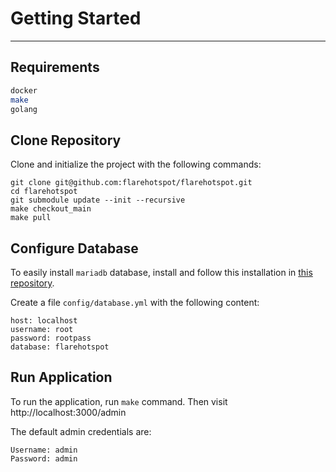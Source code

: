 # Getting Started

-----

## Requirements

```bash
docker
make
golang
```

## Clone Repository

Clone and initialize the project with the following commands:

```
git clone git@github.com:flarehotspot/flarehotspot.git
cd flarehotspot
git submodule update --init --recursive
make checkout_main
make pull
```

## Configure Database

To easily install `mariadb` database, install and follow this installation in [this repository](https://github.com/adonespitogo/docker-services).

Create a file `config/database.yml` with the following content:

```
host: localhost
username: root
password: rootpass
database: flarehotspot
```

## Run Application

To run the application, run `make` command. Then visit http://localhost:3000/admin

The default admin credentials are:

```
Username: admin
Password: admin
```
